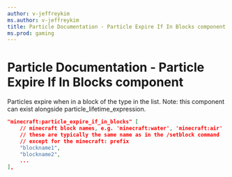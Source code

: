 ```yaml
---
author: v-jeffreykim
ms.author: v-jeffreykim
title: Particle Documentation - Particle Expire If In Blocks component
ms.prod: gaming
---
```


# Particle Documentation - Particle Expire If In Blocks component

Particles expire when in a block of the type in the list. Note: this component can exist alongside particle_lifetime_expression.

```json
"minecraft:particle_expire_if_in_blocks" [
    // minecraft block names, e.g. 'minecraft:water', 'minecraft:air'
    // these are typically the same name as in the /setblock command
    // except for the minecraft: prefix
    "blockname1",
    "blockname2",
    ...
],
```

